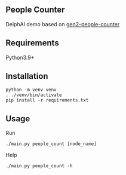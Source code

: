 People Counter
-------------------

DelphAI demo based on [gen2-people-counter](https://github.com/luxonis/depthai-experiments/tree/master/gen2-people-counter)

## Requirements

Python3.9+

## Installation

```
python -m venv venv
. ./venv/bin/activate
pip install -r requirements.txt
```

## Usage

Run

```
./main.py people_count [node_name]
```

Help

```
./main.py people_count -h
```
